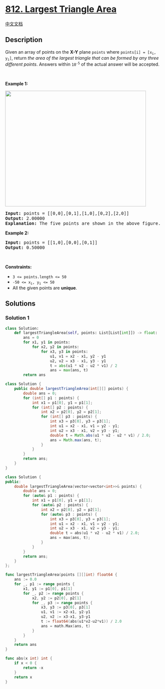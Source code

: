 # [812. Largest Triangle Area](https://leetcode.com/problems/largest-triangle-area)

[中文文档](/solution/0800-0899/0812.Largest%20Triangle%20Area/README.md)

## Description

<p>Given an array of points on the <strong>X-Y</strong> plane <code>points</code> where <code>points[i] = [x<sub>i</sub>, y<sub>i</sub>]</code>, return <em>the area of the largest triangle that can be formed by any three different points</em>. Answers within <code>10<sup>-5</sup></code> of the actual answer will be accepted.</p>

<p>&nbsp;</p>
<p><strong class="example">Example 1:</strong></p>
<img alt="" src="https://fastly.jsdelivr.net/gh/doocs/leetcode@main/solution/0800-0899/0812.Largest%20Triangle%20Area/images/1027.png" style="height: 369px; width: 450px;" />
<pre>
<strong>Input:</strong> points = [[0,0],[0,1],[1,0],[0,2],[2,0]]
<strong>Output:</strong> 2.00000
<strong>Explanation:</strong> The five points are shown in the above figure. The red triangle is the largest.
</pre>

<p><strong class="example">Example 2:</strong></p>

<pre>
<strong>Input:</strong> points = [[1,0],[0,0],[0,1]]
<strong>Output:</strong> 0.50000
</pre>

<p>&nbsp;</p>
<p><strong>Constraints:</strong></p>

<ul>
	<li><code>3 &lt;= points.length &lt;= 50</code></li>
	<li><code>-50 &lt;= x<sub>i</sub>, y<sub>i</sub> &lt;= 50</code></li>
	<li>All the given points are <strong>unique</strong>.</li>
</ul>

## Solutions

### Solution 1

<!-- tabs:start -->

```python
class Solution:
    def largestTriangleArea(self, points: List[List[int]]) -> float:
        ans = 0
        for x1, y1 in points:
            for x2, y2 in points:
                for x3, y3 in points:
                    u1, v1 = x2 - x1, y2 - y1
                    u2, v2 = x3 - x1, y3 - y1
                    t = abs(u1 * v2 - u2 * v1) / 2
                    ans = max(ans, t)
        return ans
```

```java
class Solution {
    public double largestTriangleArea(int[][] points) {
        double ans = 0;
        for (int[] p1 : points) {
            int x1 = p1[0], y1 = p1[1];
            for (int[] p2 : points) {
                int x2 = p2[0], y2 = p2[1];
                for (int[] p3 : points) {
                    int x3 = p3[0], y3 = p3[1];
                    int u1 = x2 - x1, v1 = y2 - y1;
                    int u2 = x3 - x1, v2 = y3 - y1;
                    double t = Math.abs(u1 * v2 - u2 * v1) / 2.0;
                    ans = Math.max(ans, t);
                }
            }
        }
        return ans;
    }
}
```

```cpp
class Solution {
public:
    double largestTriangleArea(vector<vector<int>>& points) {
        double ans = 0;
        for (auto& p1 : points) {
            int x1 = p1[0], y1 = p1[1];
            for (auto& p2 : points) {
                int x2 = p2[0], y2 = p2[1];
                for (auto& p3 : points) {
                    int x3 = p3[0], y3 = p3[1];
                    int u1 = x2 - x1, v1 = y2 - y1;
                    int u2 = x3 - x1, v2 = y3 - y1;
                    double t = abs(u1 * v2 - u2 * v1) / 2.0;
                    ans = max(ans, t);
                }
            }
        }
        return ans;
    }
};
```

```go
func largestTriangleArea(points [][]int) float64 {
	ans := 0.0
	for _, p1 := range points {
		x1, y1 := p1[0], p1[1]
		for _, p2 := range points {
			x2, y2 := p2[0], p2[1]
			for _, p3 := range points {
				x3, y3 := p3[0], p3[1]
				u1, v1 := x2-x1, y2-y1
				u2, v2 := x3-x1, y3-y1
				t := float64(abs(u1*v2-u2*v1)) / 2.0
				ans = math.Max(ans, t)
			}
		}
	}
	return ans
}

func abs(x int) int {
	if x < 0 {
		return -x
	}
	return x
}
```

<!-- tabs:end -->

<!-- end -->
